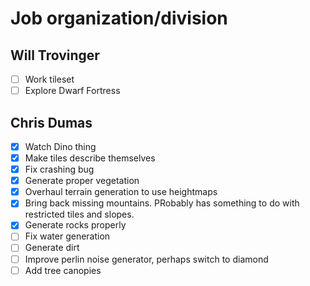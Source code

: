 # Job organization/division

## Will Trovinger

- [ ] Work tileset
- [ ]  Explore Dwarf Fortress

## Chris Dumas

- [X] Watch Dino thing
- [X] Make tiles describe themselves
- [X] Fix crashing bug
- [X] Generate proper vegetation
- [x] Overhaul terrain generation to use heightmaps
- [x] Bring back missing mountains. PRobably has something to do with restricted tiles and slopes.
- [x] Generate rocks properly
- [ ] Fix water generation
- [ ] Generate dirt
- [ ] Improve perlin noise generator, perhaps switch to diamond
- [ ] Add tree canopies
